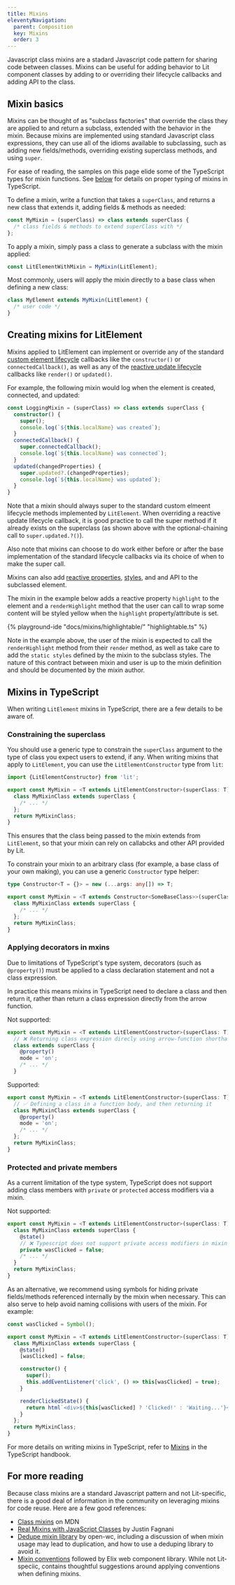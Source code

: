 ```yaml
---
title: Mixins
eleventyNavigation:
  parent: Composition
  key: Mixins
  order: 3
---
```


Javascript class mixins are a stadard Javascript code pattern for sharing code
between classes. Mixins can be useful for adding behavior to Lit component
classes by adding to or overriding their lifecycle callbacks and adding API to
the class.

## Mixin basics

Mixins can be thought of as "subclass factories" that override the class they
are applied to and return a subclass, extended with the behavior in the mixin.
Because mixins are implemented using standard Javascript class expressions, they
can use all of the idioms available to subclassing, such as adding new
fields/methods, overriding existing superclass methods, and using `super`.

<div class="alert alert-info">

For ease of reading, the samples on this page elide some of the TypeScript types
for mixin functions. See [below](#mixins-in-typescript) for details on proper
typing of mixins in TypeScript.

</div>

To define a mixin, write a function that takes a
`superClass`, and returns a new class that extends it, adding fields & methods
as needed:

```ts
const MyMixin = (superClass) => class extends superClass {
  /* class fields & methods to extend superClass with */
};
```

To apply a mixin, simply pass a class to generate a subclass with the mixin
applied:

```ts
const LitElementWithMixin = MyMixin(LitElement);
```

Most commonly, users will apply the mixin directly to a base class when defining
a new class:

```ts
class MyElement extends MyMixin(LitElement) {
  /* user code */
}
```

## Creating mixins for LitElement

Mixins applied to LitElement can implement or override any of the standard
[custom element lifecycle](../components/lifecycle/#custom-element-lifecycle)
callbacks like the `constructor()` or `connectedCallback()`, as well as any of
the [reactive update lifecycle](../components/lifecycle/#reactive-update-cycle)
callbacks like `render()` or `updated()`.

For example, the following mixin would log when the element is created,
connected, and updated:

```ts
const LoggingMixin = (superClass) => class extends superClass {
  constructor() {
    super();
    console.log(`${this.localName} was created`);
  }
  connectedCallback() {
    super.connectedCallback();
    console.log(`${this.localName} was connected`);
  }
  updated(changedProperties) {
    super.updated?.(changedProperties);
    console.log(`${this.localName} was updated`);
  }
}
```

Note that a mixin should always super to the standard custom elmeent lifecycle
methods implemented by `LitElement`. When overriding a reactive update lifecycle
callback, it is good practice to call the super method if it already exists on
the superclass (as shown above with the optional-chaining call to
`super.updated.?()`).

Also note that mixins can choose to do work either before or after the base
implementation of the standard lifecycle callbacks via its choice of when to
make the super call.

Mixins can also add [reactive properties](../../components/properties/),
[styles](../../components/styles/), and and API to the subclassed element.

The mixin in the example below adds a reactive property `highlight` to the
element and a `renderHighlight` method that the user can call to wrap some
content will be styled yellow when the `highlight` property/attribute is set.

{% playground-ide "docs/mixins/highlightable/" "highlightable.ts" %}

Note in the example above, the user of the mixin is expected to call the
`renderHighlight` method from their `render` method, as well as take care to add
the `static styles` defined by the mixin to the subclass styles. The nature of
this contract between mixin and user is up to the mixin definition and should be
documented by the mixin author.

## Mixins in TypeScript

When writing `LitElement` mixins in TypeScript, there are a few details to be
aware of.

### Constraining the superclass

You should use a generic type to constrain the `superClass` argument to the type
of class you expect users to extend, if any. When writing mixins that apply to
`LitElement`, you can use the `LitElementConstructor` type from `lit`:

```ts
import {LitElementConstructor} from 'lit';

export const MyMixin = <T extends LitElementConstructor>(superClass: T) => {
  class MyMixinClass extends superClass {
    /* ... */
  };
  return MyMixinClass;
}
```

This ensures that the class being passed to the mixin extends from `LitElement`,
so that your mixin can rely on callabcks and other API provided by Lit.

To constrain your mixin to an arbitrary class (for example, a base class of your
own making), you can use a generic `Constructor` type helper:

```ts
type Constructor<T = {}> = new (...args: any[]) => T;

export const MyMixin = <T extends Constructor<SomeBaseClass>>(superClass: T) => {
  class MyMixinClass extends superClass {
    /* ... */
  };
  return MyMixinClass;
}

```

### Applying decorators in mxins

Due to limitations of TypeScript's type system, decorators (such as
`@property()`) must be applied to a class declaration statement and not a class
expression.

In practice this means mixins in TypeScript need to declare a class
and then return it, rather than return a class expression directly from the
arrow function.

Not supported:
```ts
export const MyMixin = <T extends LitElementConstructor>(superClass: T) =>
  // ❌ Returning class expression direcly using arrow-function shorthand
  class extends superClass {
    @property()
    mode = 'on';
    /* ... */
  }
```

Supported:
```ts
export const MyMixin = <T extends LitElementConstructor>(superClass: T) => {
  // ✅ Defining a class in a function body, and then returning it
  class MyMixinClass extends superClass {
    @property()
    mode = 'on';
    /* ... */
  };
  return MyMixinClass;
}
```

### Protected and private members

As a current limitation of the type system, TypeScript does not support adding
class members with `private` or `protected` access modifiers via a mixin.

Not supported:
```ts
export const MyMixin = <T extends LitElementConstructor>(superClass: T) => {
  class MyMixinClass extends superClass {
    @state()
    // ❌ Typescript does not support private access modifiers in mixins
    private wasClicked = false;
    /* ... */
  }
  return MyMixinClass;
}
```

As an alternative, we recommend using symbols for hiding private fields/methods
referenced internally by the mixin when necessary. This can also serve to help
avoid naming collisions with users of the mixin. For example:

```ts
const wasClicked = Symbol();

export const MyMixin = <T extends LitElementConstructor>(superClass: T) => {
  class MyMixinClass extends superClass {
    @state()
    [wasClicked] = false;

    constructor() {
      super();
      this.addEventListener('click', () => this[wasClicked] = true);
    }

    renderClickedState() {
      return html`<div>${this[wasClicked] ? 'Clicked!' : 'Waiting...'}</div>`;
    }
  };
  return MyMixinClass;
}
```

For more details on writing mixins in TypeScript, refer to
[Mixins](https://www.typescriptlang.org/docs/handbook/mixins.html) in the
TypeScript handbook.

## For more reading

Because class mixins are a standard Javascript pattern and not Lit-specific,
there is a good deal of information in the community on leveraging mixins for
code reuse. Here are a few good references:

* [Class mixins](https://developer.mozilla.org/en-US/docs/Web/JavaScript/Reference/Classes#mix-ins) on MDN
* [Real Mixins with JavaScript
  Classes](https://justinfagnani.com/2015/12/21/real-mixins-with-javascript-classes/)
  by Justin Fagnani
* [Dedupe mixin library](https://open-wc.org/docs/development/dedupe-mixin/) by
  open-wc, including a discussion of when mixin usage may lead to duplication,
  and how to use a deduping library to avoid it.
* [Mixin conventions](https://component.kitchen/elix/mixins) followed by Elix
  web component library. While not Lit-speciic, contains thoughtful suggestions
  around applying conventions when defining mixins.
